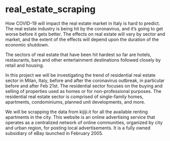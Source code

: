 # real_estate_scraping

How COVID-19 will impact the real estate market in Italy is hard to predict. The real estate industry is being hit by the coronavirus, and it’s going to get worse before it gets better. The effects on real estate will vary by sector and market, and the extent of the effects will depend upon the duration of the economic shutdown.

The sectors of real estate that have been hit hardest so far are hotels, restaurants, bars and other entertainment destinations followed closely by retail and housing.

In this project we will be investigating the trend of residential real estate sector in Milan, Italy, before and after the coronavirus outbreak, in particular before and after Feb 21st. The residential sector focuses on the buying and selling of properties used as homes or for non-professional purposes. The residential real estate sector is comprised of single-family homes, apartments, condominiums, planned unit developments, and more.

We will be scrapping the data from kijiji.it for all the available renting apartments in the city. This website is an online advertising service that operates as a centralized network of online communities, organized by city and urban region, for posting local advertisements. It is a fully owned subsidiary of eBay launched in February 2005. 
